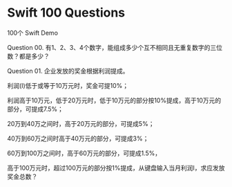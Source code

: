 # Swift 100 Questions

100个 Swift Demo

Question 00.
有1、2、3、4个数字，能组成多少个互不相同且无重复数字的三位数？都是多少？

Question 01.
企业发放的奖金根据利润提成。

利润(I)低于或等于10万元时，奖金可提10%；

利润高于10万元，低于20万元时，低于10万元的部分按10%提成，高于10万元的部分，可提成7.5%；

20万到40万之间时，高于20万元的部分，可提成5%；

40万到60万之间时高于40万元的部分，可提成3%；

60万到100万之间时，高于60万元的部分，可提成1.5%，

高于100万元时，超过100万元的部分按1%提成，从键盘输入当月利润I，求应发放奖金总数？